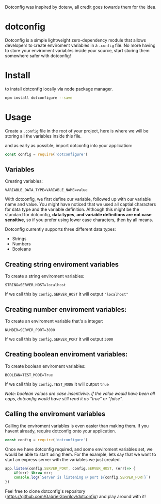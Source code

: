 Dotconfig was inspired by dotenv, all credit goes towards them for the idea.

# dotconfig 

Dotconfig is a simple lightweight zero-dependency module that allows developers to create enviroment variables in a ``.config`` file. No more having to store your enviroment variables inside your source, start storing them somewhere safer with dotconfig!

# Install

to install dotconfig locally via node package manager.

```bash
npm install dotconfigure --save
```

# Usage

Create a `.config` file in the root of your project, here is where we will be storing all the variables inside this file. 

and as early as possible, import dotconfig into your application:
```javascript
const config = require('dotconfigure')
```

## Variables

Creating variables:
```dosini
VARIABLE_DATA_TYPE=VARIABLE_NAME=value
```
With dotconfig, we first define our variable, followed up with our variable name and value. You might have noticed that we used all captial characters for data type and the variable definition. Although this might be the standard for dotconfig, **data types, and variable definitions are not case sensitive**, so if you prefer using lower case characters, then by all means.

Dotconfig currently supports three different data types:
- Strings
- Numbers
- Booleans

## Creating string enviroment variables

To create a string enviroment variables:
```dosini
STRING=SERVER_HOST=localhost
```
If we call this by ``config.SERVER_HOST`` it will output ``"localhost"``

## Creating number enviroment variables:

To create an enviroment variable that's a integer:
```dosini
NUMBER=SERVER_PORT=3000
```
If we call this by ``config.SERVER_PORT`` it will output ``3000``

## Creating boolean enviroment variables:

To create boolean enviroment variables:
```dosini
BOOLEAN=TEST_MODE=True
```
If we call this by ``config.TEST_MODE`` it will output ``true``

*Note: boolean values are case insentivive. if the value would have been all caps, dotconfig would have still read it as "true" or "false".*

## Calling the enviroment variables

Calling the enviroment variables is even easier than making them. If you havent already, require dotconfig onto your application.
```javascript
const config = require('dotconfigure')
```
Once we have dotconfig required, and some enviroment variables set, we would be able to start using them. For the example, lets say that we want to start an express server with the variables we just created. 
```javascript
app.listen(config.SERVER_PORT, config.SERVER_HOST, (err)=> {
    if(err) throw err;
    console.log(`Server is listening @ port ${config.SERVER_PORT}`)
})
```
Feel free to clone dotconfig's repository (https://github.com/GabrielGavrilov/dotconfig) and play around with it!
